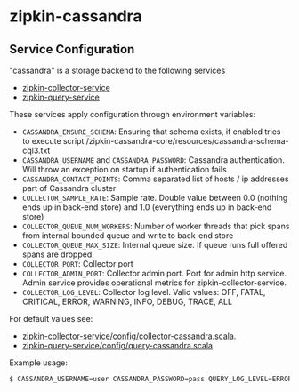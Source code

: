 # zipkin-cassandra

## Service Configuration

"cassandra" is a storage backend to the following services
* [zipkin-collector-service](https://github.com/openzipkin/zipkin/blob/master/zipkin-collector-service/README.md)
* [zipkin-query-service](https://github.com/openzipkin/zipkin/blob/master/zipkin-query-service/README.md)

These services apply configuration through environment variables:

   * `CASSANDRA_ENSURE_SCHEMA`: Ensuring that schema exists, if enabled tries to execute script /zipkin-cassandra-core/resources/cassandra-schema-cql3.txt 
   * `CASSANDRA_USERNAME` and `CASSANDRA_PASSWORD`: Cassandra authentication. Will throw an exception on startup if authentication fails
   * `CASSANDRA_CONTACT_POINTS`: Comma separated list of hosts / ip addresses part of Cassandra cluster
   * `COLLECTOR_SAMPLE_RATE`: Sample rate. Double value between 0.0 (nothing ends up in back-end store) and 1.0 (everything ends up in back-end store)
   * `COLLECTOR_QUEUE_NUM_WORKERS`: Number of worker threads that pick spans from internal bounded queue and write to back-end store
   * `COLLECTOR_QUEUE_MAX_SIZE`: Internal queue size. If queue runs full offered spans are dropped. 
   * `COLLECTOR_PORT`: Collector port
   * `COLLECTOR_ADMIN_PORT`: Collector admin port. Port for admin http service. Admin service provides operational metrics for zipkin-collector-service.
   * `COLLECTOR_LOG_LEVEL`: Collector log level. Valid values: OFF, FATAL, CRITICAL, ERROR, WARNING, INFO, DEBUG, TRACE, ALL

For default values see:
* [zipkin-collector-service/config/collector-cassandra.scala](https://github.com/openzipkin/zipkin/blob/master/zipkin-collector-service/config/collector-cassandra.scala).
* [zipkin-query-service/config/query-cassandra.scala](https://github.com/openzipkin/zipkin/blob/master/zipkin-query-service/config/query-cassandra.scala).

Example usage:

```bash
$ CASSANDRA_USERNAME=user CASSANDRA_PASSWORD=pass QUERY_LOG_LEVEL=ERROR ./bin/query cassandra
```

